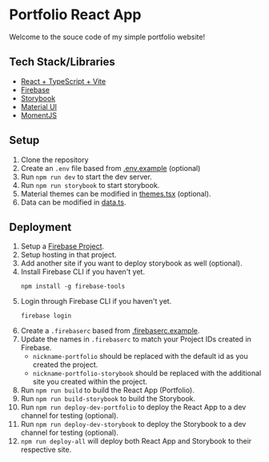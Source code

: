 # Portfolio React App

Welcome to the souce code of my simple portfolio website!

## Tech Stack/Libraries

- [React + TypeScript + Vite](https://vite.dev/guide)
- [Firebase](https://firebase.google.com/)
- [Storybook](https://storybook.js.org)
- [Material UI](https://mui.com/material-ui)
- [MomentJS](https://momentjs.com)

## Setup

1. Clone the repository
2. Create an `.env` file based from [.env.example](.env.example) (optional)
3. Run `npm run dev` to start the dev server.
4. Run `npm run storybook` to start storybook.
5. Material themes can be modified in [themes.tsx](src/configs/themes.tsx) (optional).
6. Data can be modified in [data.ts](src/constants/data.tsx).

## Deployment

1. Setup a [Firebase Project](console.firebase.google.com).
2. Setup hosting in that project.
3. Add another site if you want to deploy storybook as well (optional).
4. Install Firebase CLI if you haven't yet.
   ```
   npm install -g firebase-tools
   ```
5. Login through Firebase CLI if you haven't yet.
   ```
   firebase login
   ```
6. Create a `.firebaserc` based from [.firebaserc.example](.firebaserc.example).
7. Update the names in `.firebaserc` to match your Project IDs created in Firebase.
   - `nickname-portfolio` should be replaced with the default id as you created the project.
   - `nickname-portfolio-storybook` should be replaced with the additional site you created within the project.
8. Run `npm run build` to build the React App (Portfolio).
9. Run `npm run build-storybook` to build the Storybook.
10. Run `npm run deploy-dev-portfolio` to deploy the React App to a dev channel for testing (optional).
11. Run `npm run deploy-dev-storybook` to deploy the Storybook to a dev channel for testing (optional).
12. `npm run deploy-all` will deploy both React App and Storybook to their respective site.

